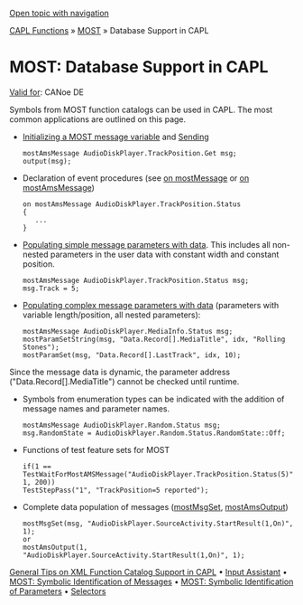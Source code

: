 [Open topic with navigation](../../../../CANoeDEFamily.htm#Topics/CAPLFunctions/MOST/CAPLfunctionsMOSTDatabaseSupport.md)

[CAPL Functions](../CAPLfunctions.md) » [MOST](CAPLfunctionsMOSTOverview.md) » Database Support in CAPL

# MOST: Database Support in CAPL

[Valid for](../../Shared/FeatureAvailability.md):  CANoe DE

Symbols from MOST function catalogs can be used in CAPL. The most common applications are outlined on this page.

- [Initializing a MOST message variable](CAPLfunctionsMOSTInitializationMessageVariables.md) and [Sending](Functions/CAPLfunctionMOSToutput.md)

  ```plaintext
  mostAmsMessage AudioDiskPlayer.TrackPosition.Get msg;
  output(msg);
  ```

- Declaration of event procedures (see [on mostMessage](EventProcedures/CAPLfunctionOnMOSTMessage.md) or [on mostAmsMessage](EventProcedures/CAPLfunctionOnMOSTAMSMessage.md))

  ```plaintext
  on mostAmsMessage AudioDiskPlayer.TrackPosition.Status
  {
     ...
  }
  ```

- [Populating simple message parameters with data](CAPLfunctionsMOSTSymIDParam.md). This includes all non-nested parameters in the user data with constant width and constant position.

  ```plaintext
  mostAmsMessage AudioDiskPlayer.TrackPosition.Status msg;
  msg.Track = 5;
  ```

- [Populating complex message parameters with data](CAPLfunctionsMOSTSymIDParam.md) (parameters with variable length/position, all nested parameters):

  ```plaintext
  mostAmsMessage AudioDiskPlayer.MediaInfo.Status msg;
  mostParamSetString(msg, "Data.Record[].MediaTitle", idx, "Rolling Stones");
  mostParamSet(msg, "Data.Record[].LastTrack", idx, 10);
  ```

Since the message data is dynamic, the parameter address ("Data.Record[].MediaTitle") cannot be checked until runtime.

- Symbols from enumeration types can be indicated with the addition of message names and parameter names.

  ```plaintext
  mostAmsMessage AudioDiskPlayer.Random.Status msg;
  msg.RandomState = AudioDiskPlayer.Random.Status.RandomState::Off;
  ```

- Functions of test feature sets for MOST

  ```plaintext
  if(1 == TestWaitForMostAMSMessage("AudioDiskPlayer.TrackPosition.Status(5)", 1, 200))
  TestStepPass("1", "TrackPosition=5 reported");
  ```

- Complete data population of messages ([mostMsgSet](Functions/CAPLfunctionMOSTMsgSet.md), [mostAmsOutput](Functions/CAPLfunctionMOSTAmsOutput.md))

  ```plaintext
  mostMsgSet(msg, "AudioDiskPlayer.SourceActivity.StartResult(1,On)", 1);
  or
  mostAmsOutput(1, "AudioDiskPlayer.SourceActivity.StartResult(1,On)", 1);
  ```

[General Tips on XML Function Catalog Support in CAPL](CAPLfunctionsMOSTXMLSupport.md) • [Input Assistant](CAPLfunctionsMOSTInputAssistant.md) • [MOST: Symbolic Identification of Messages](CAPLfunctionsMOSTSymIDMMessage.md) • [MOST: Symbolic Identification of Parameters](CAPLfunctionsMOSTSymIDParam.md) • [Selectors](Selectors/CAPLfunctionMOSTSelectors.md)

